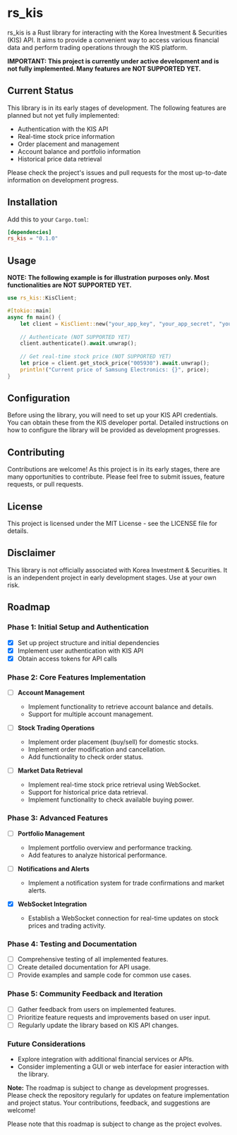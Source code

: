 # rs_kis

rs_kis is a Rust library for interacting with the Korea Investment & Securities (KIS) API. It aims to provide a convenient way to access various financial data and perform trading operations through the KIS platform.

**IMPORTANT: This project is currently under active development and is not fully implemented. Many features are NOT SUPPORTED YET.**

## Current Status

This library is in its early stages of development. The following features are planned but not yet fully implemented:

- Authentication with the KIS API
- Real-time stock price information
- Order placement and management
- Account balance and portfolio information
- Historical price data retrieval

Please check the project's issues and pull requests for the most up-to-date information on development progress.

## Installation

Add this to your `Cargo.toml`:

```toml
[dependencies]
rs_kis = "0.1.0"
```

## Usage

**NOTE: The following example is for illustration purposes only. Most functionalities are NOT SUPPORTED YET.**

```rust
use rs_kis::KisClient;

#[tokio::main]
async fn main() {
    let client = KisClient::new("your_app_key", "your_app_secret", "your_account_number");
    
    // Authenticate (NOT SUPPORTED YET)
    client.authenticate().await.unwrap();
    
    // Get real-time stock price (NOT SUPPORTED YET)
    let price = client.get_stock_price("005930").await.unwrap();
    println!("Current price of Samsung Electronics: {}", price);
}
```

## Configuration

Before using the library, you will need to set up your KIS API credentials. You can obtain these from the KIS developer portal. Detailed instructions on how to configure the library will be provided as development progresses.

## Contributing

Contributions are welcome! As this project is in its early stages, there are many opportunities to contribute. Please feel free to submit issues, feature requests, or pull requests.

## License

This project is licensed under the MIT License - see the LICENSE file for details.

## Disclaimer

This library is not officially associated with Korea Investment & Securities. It is an independent project in early development stages. Use at your own risk.

## Roadmap

### Phase 1: Initial Setup and Authentication
- [x] Set up project structure and initial dependencies
- [x] Implement user authentication with KIS API
- [x] Obtain access tokens for API calls

### Phase 2: Core Features Implementation
- [ ] **Account Management**
  - Implement functionality to retrieve account balance and details.
  - Support for multiple account management.

- [ ] **Stock Trading Operations**
  - Implement order placement (buy/sell) for domestic stocks.
  - Implement order modification and cancellation.
  - Add functionality to check order status.

- [ ] **Market Data Retrieval**
  - Implement real-time stock price retrieval using WebSocket.
  - Support for historical price data retrieval.
  - Implement functionality to check available buying power.

### Phase 3: Advanced Features
- [ ] **Portfolio Management**
  - Implement portfolio overview and performance tracking.
  - Add features to analyze historical performance.

- [ ] **Notifications and Alerts**
  - Implement a notification system for trade confirmations and market alerts.
  
- [x] **WebSocket Integration**
  - Establish a WebSocket connection for real-time updates on stock prices and trading activity.

### Phase 4: Testing and Documentation
- [ ] Comprehensive testing of all implemented features.
- [ ] Create detailed documentation for API usage.
- [ ] Provide examples and sample code for common use cases.

### Phase 5: Community Feedback and Iteration
- [ ] Gather feedback from users on implemented features.
- [ ] Prioritize feature requests and improvements based on user input.
- [ ] Regularly update the library based on KIS API changes.

### Future Considerations
- Explore integration with additional financial services or APIs.
- Consider implementing a GUI or web interface for easier interaction with the library.

**Note:** The roadmap is subject to change as development progresses. Please check the repository regularly for updates on feature implementation and project status. Your contributions, feedback, and suggestions are welcome!

Please note that this roadmap is subject to change as the project evolves.